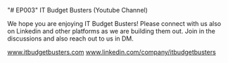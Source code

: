 "# EP003" 
IT Budget Busters (Youtube Channel)

We hope you are enjoying IT Budget Busters! Please connect with us also on Linkedin and other platforms as we are building them out. Join in the discussions and also reach out to us in DM. 

www.itbudgetbusters.com
www.linkedin.com/company/itbudgetbusters
